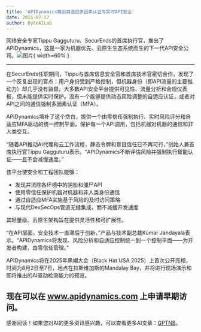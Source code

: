```yaml
---
title: 'APIDynamics推出自适应多因素认证与实时API安全'
date: 2025-07-17
author: ByteAILab
---
```


网络安全专家Tippu Gagguturu，SecurEnds的首席执行官，推出了APIDynamics，这是一家为机器优先、云原生生态系统而生的下一代API安全公司。![图片](https://ai-techpark.com/wp-content/uploads/APIDynamics-La.jpg){ width=60% }

---
在SecurEnds任职期间，Tippu与首席信息安全官和首席技术官密切合作，发现了一个反复出现的盲点：用户身份受到严格控制，但机器身份（即API流量的主要推动力）却几乎没有监督。大多数API安全平台提供可见性、流量分析和合规仪表板，但未能提供实时保护。没有一个能够提供动态风险调整的自适应认证，或者对API之间的通信强制多因素认证（MFA）。

APIDynamics填补了这个空白，提供一个由零信任强制执行、实时风险评分和自适应MFA驱动的统一控制平面，保护每一个API调用，包括机器对机器的通信和非人类交互。

“随着API推动AI代理和云工作流程，静态令牌和盲目信任已不再可行，”创始人兼首席执行官Tippu Gagguturu表示。“APIDynamics不断评估风险并强制执行智能认证——且不会减慢速度。”

该平台使安全和工程团队能够：

- 发现并消除各环境中的阴影和僵尸API
- 使用零信任保护机器对机器和非人类身份通信
- 通过自适应MFA实施基于风险的及时访问策略
- 与现代DevSecOps管道无缝集成，而不减缓开发速度

其轻量级、云原生架构旨在提供灵活性和可扩展性。

“在API层面，安全技术一直滞后于创新，”产品与技术副总裁Kumar Jandayala表示。“APIDynamics将发现、风险分析和自适应控制统一到一个控制平面——为开发者构建，由零信任管理。”

APIDynamics将在2025年黑帽大会（Black Hat USA 2025）上首次公开亮相，时间为8月2日至7日，地点在拉斯维加斯的Mandalay Bay，并将进行现场演示和即将推出的AI驱动检测能力的预览。

现在可以在 www.apidynamics.com 上申请早期访问。
---
感谢阅读！如果您对AI的更多资讯感兴趣，可以查看更多AI文章：[GPTNB](https://gptnb.com)。